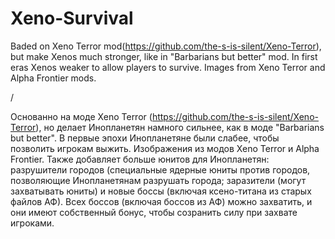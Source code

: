 # Xeno-Survival

Baded on Xeno Terror mod(https://github.com/the-s-is-silent/Xeno-Terror), but make Xenos much stronger, like in "Barbarians but better" mod. In first eras Xenos weaker to allow players to survive. Images from Xeno Terror and Alpha Frontier mods.

/

Основанно на моде Xeno Terror (https://github.com/the-s-is-silent/Xeno-Terror), но делает Инопланетян намного сильнее, как в моде "Barbarians but better". В первые эпохи Инопланетяне были слабее, чтобы позволить игрокам выжить. Изображения из модов Xeno Terror и Alpha Frontier. Также добавляет больше юнитов для Инопланетян: разрушители городов (специальные ядерные юниты против городов, позволяющие Инопланетянам разрушать города; заразители (могут захватывать юниты) и новые боссы (включая ксено-титана из старых файлов АФ). Всех боссов (включая боссов из АФ) можно захватить, и они имеют собственный бонус, чтобы созранить силу при захвате игроками.
